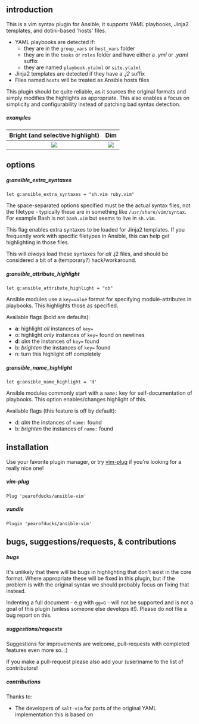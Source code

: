## introduction

This is a vim syntax plugin for Ansible, it supports YAML playbooks, Jinja2 templates, and dotini-based 'hosts' files.

- YAML playbooks are detected if:
  - they are in the `group_vars` or `host_vars` folder
  - they are in the `tasks` or `roles` folder and have either a *.yml* or *.yaml* suffix
  - they are named `playbook.y(a)ml` or `site.y(a)ml`
- Jinja2 templates are detected if they have a *.j2* suffix
- Files named `hosts` will be treated as Ansible hosts files

This plugin should be quite reliable, as it sources the original formats and simply modifies the highlights as appropriate. This also enables a focus on simplicity and configurability instead of patching bad syntax detection.

##### examples

Bright (and selective highlight)     |  Dim
:-----------------------------------:|:-------------------------:
![](http://i.imgur.com/whBOZZK.png)  |  ![](http://i.imgur.com/XS0T00e.png)

## options

##### g:ansible_extra_syntaxes
`let g:ansible_extra_syntaxes = "sh.vim ruby.vim"`

The space-separated options specified must be the actual syntax files, not the filetype - typically these are in something like `/usr/share/vim/syntax`. For example Bash is not `bash.vim` but seems to live in `sh.vim`.

This flag enables extra syntaxes to be loaded for Jinja2 templates. If you frequently work with specific filetypes in Ansible, this can help get highlighting in those files.

This will *always* load these syntaxes for *all* .j2 files, and should be considered a bit of a (temporary?) hack/workaround.

##### g:ansible_attribute_highlight
`let g:ansible_attribute_highlight = "ob"`

Ansible modules use a `key=value` format for specifying module-attributes in playbooks. This highlights those as specified.

Available flags (bold are defaults):

- **a**: highlight *all* instances of `key=`
- o: highlight *only* instances of `key=` found on newlines
- **d**: *dim* the instances of `key=` found
- b: *brighten* the instances of `key=` found
- n: turn this highlight off completely

##### g:ansible_name_highlight
`let g:ansible_name_highlight = 'd'`

Ansible modules commonly start with a `name:` key for self-documentation of playbooks. This option enables/changes highlight of this.

Available flags (this feature is off by default):

- d: *dim* the instances of `name:` found
- b: *brighten* the instances of `name:` found

## installation

Use your favorite plugin manager, or try [vim-plug](https://github.com/junegunn/vim-plug) if you're looking for a really nice one!

##### vim-plug
`Plug 'pearofducks/ansible-vim'`

##### vundle
`Plugin 'pearofducks/ansible-vim'`

## bugs, suggestions/requests, & contributions

##### bugs

It's unlikely that there will be bugs in highlighting that don't exist in the core format. Where appropriate these will be fixed in this plugin, but if the problem is with the original syntax we should probably focus on fixing that instead.

Indenting a full document - e.g with `gg=G` - will not be supported and is not a goal of this plugin (unless someone else develops it!). Please do not file a bug report on this.

##### suggestions/requests

Suggestions for improvements are welcome, pull-requests with completed features even more so. :)

If you make a pull-request please also add your (user)name to the list of contributors!

##### contributions

Thanks to:

- The developers of `salt-vim` for parts of the original YAML implementation this is based on

